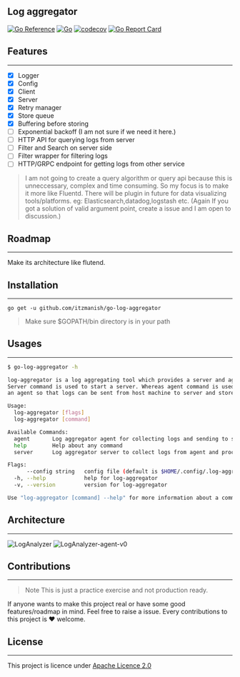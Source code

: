 ## Log aggregator

[![Go Reference](https://pkg.go.dev/badge/github.com/itzmanish/go-log-aggregator.svg)](https://pkg.go.dev/github.com/itzmanish/go-log-aggregator) [![Go](https://github.com/itzmanish/go-log-aggregator/actions/workflows/go.yml/badge.svg)](https://github.com/itzmanish/go-log-aggregator/actions/workflows/go.yml) [![codecov](https://codecov.io/gh/itzmanish/go-log-aggregator/branch/master/graph/badge.svg?token=7434KW1MLY)](https://codecov.io/gh/itzmanish/go-log-aggregator) [![Go Report Card](https://goreportcard.com/badge/github.com/itzmanish/go-log-aggregator)](https://goreportcard.com/report/github.com/itzmanish/go-log-aggregator)

## Features

---

- [x] Logger
- [x] Config
- [x] Client
- [x] Server
- [x] Retry manager
- [x] Store queue
- [x] Buffering before storing
- [ ] Exponential backoff (I am not sure if we need it here.)
- [ ] HTTP API for querying logs from server
- [ ] Filter and Search on server side
- [ ] Filter wrapper for filtering logs
- [ ] HTTP/GRPC endpoint for getting logs from other service

> I am not going to create a query algorithm or query api because this is unneccessary, complex and time consuming.
> So my focus is to make it more like Fluentd. There will be plugin in future for data visualizing tools/platforms. eg: Elasticsearch,datadog,logstash etc. (Again If you got a solution of valid argument point, create a issue and I am open to discussion.)

## Roadmap

---

Make its architecture like flutend.

## Installation

---

```
go get -u github.com/itzmanish/go-log-aggregator
```

> Make sure $GOPATH/bin directory is in your path

## Usages

---

```bash
$ go-log-aggregator -h

log-aggregator is a log aggregating tool which provides a server and agent.
Server command is used to start a server. Whereas agent command is used to start
an agent so that logs can be sent from host machine to server and stored in File system or S3.

Usage:
  log-aggregator [flags]
  log-aggregator [command]

Available Commands:
  agent       Log aggregator agent for collecting logs and sending to server.
  help        Help about any command
  server      Log aggregator server to collect logs from agent and process it.

Flags:
      --config string   config file (default is $HOME/.config/.log-aggregator.yaml)
  -h, --help            help for log-aggregator
  -v, --version         version for log-aggregator

Use "log-aggregator [command] --help" for more information about a command.
```

## Architecture

---

![LogAnalyzer](https://user-images.githubusercontent.com/12438068/123430818-3e56c380-d5e6-11eb-9020-83b00984deea.png)
![LogAnalyzer-agent-v0](https://user-images.githubusercontent.com/12438068/123430891-4f073980-d5e6-11eb-8b7c-ead15c3adf8f.png)

## Contributions

---

> Note
> This is just a practice exercise and not production ready.

If anyone wants to make this project real or have some good features/roadmap in mind. Feel free to raise a issue.
Every contributions to this project is ❤️ welcome.

## License

---

This project is licence under [Apache Licence 2.0](https://github.com/itzmanish/go-log-aggregator/blob/master/LICENSE)
